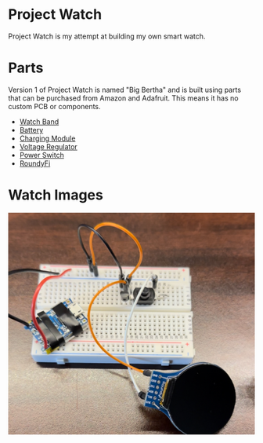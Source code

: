 # Project Watch
Project Watch is my attempt at building my own smart watch. 

# Parts
Version 1 of Project Watch is named "Big Bertha" and is built using parts that can be purchased from Amazon and Adafruit. This means it has no custom PCB or components.

* [Watch Band](https://www.amazon.com/WOCCI-Adjustable-Nylon-Watch-Release/dp/B0BNKFJ9MD/ref=sr_1_2?crid=3IYJIVPGSMSH0&keywords=watch%2Bband&qid=1677020964&sprefix=watch%2Bband%2Caps%2C130&sr=8-2&th=1&psc=1)
* [Battery](https://www.adafruit.com/product/1317)
* [Charging Module](https://www.amazon.com/Mudder-Pieces-Charging-Battery-Protection/dp/B087Q915LF/ref=sr_1_4?crid=50TX8NDRR3KZ&keywords=charging+module&qid=1677021038&sprefix=charging+modul%2Caps%2C119&sr=8-4)
* [Voltage Regulator](https://www.adafruit.com/product/2166)
* [Power Switch](https://www.amazon.com/mxuteuk-Self-Lock-Flashlight-Latching-BK-1208/dp/B086L2GPGX/ref=sr_1_1?crid=CORBIVLCGQ17&keywords=mxuteuk+50pcs&qid=1677021168&sprefix=mxuteuk+50pc%2Caps%2C109&sr=8-1)
* [RoundyFi](https://www.amazon.com/RoundyFi-Compact-Transceiver-Resolution-Interface/dp/B0B28ZHFK4/ref=sr_1_1?crid=1LA2V60PYWFJH&keywords=roundyfi&qid=1677021276&sprefix=roundyfi%2Caps%2C103&sr=8-1)

# Watch Images
![](github/proto.jpg)